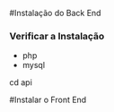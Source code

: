 #Instalação do Back End
  <h3>Verificar a Instalação</h3>
  <ul>
    <li>php</li>
    <li>mysql</li>
  </ul>
  <p>cd api</p>
  
  

#Instalar o Front End
